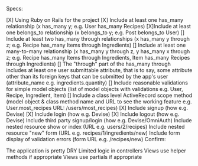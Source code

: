 
Specs:

 [X] Using Ruby on Rails for the project
 [X] Include at least one has_many relationship (x has_many y; e.g. User has_many Recipes)
 [X]Include at least one belongs_to relationship (x belongs_to y; e.g. Post belongs_to User)
 [] Include at least two has_many through relationships (x has_many y through z; e.g. Recipe has_many Items through Ingredients)
 [] Include at least one many-to-many relationship (x has_many y through z, y has_many x through z; e.g. Recipe has_many Items through Ingredients, Item has_many Recipes through Ingredients)
 [] The "through" part of the has_many through includes at least one user submittable attribute, that is to say, some attribute other than its foreign keys that can be submitted by the app's user (attribute_name e.g. ingredients.quantity)
 [] Include reasonable validations for simple model objects (list of model objects with validations e.g. User, Recipe, Ingredient, Item)
 [] Include a class level ActiveRecord scope method (model object & class method name and URL to see the working feature e.g. User.most_recipes URL: /users/most_recipes)
 [X] Include signup (how e.g. Devise)
 [X] Include login (how e.g. Devise)
 [X] Include logout (how e.g. Devise)
 Include third party signup/login (how e.g. Devise/OmniAuth)
 Include nested resource show or index (URL e.g. users/2/recipes)
 Include nested resource "new" form (URL e.g. recipes/1/ingredients/new)
 Include form display of validation errors (form URL e.g. /recipes/new)
Confirm:

 The application is pretty DRY
 Limited logic in controllers
 Views use helper methods if appropriate
 Views use partials if appropriate
